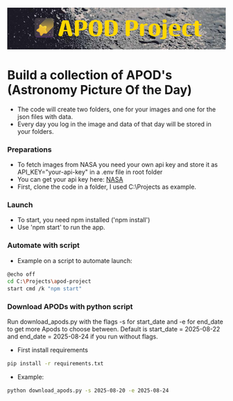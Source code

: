 ![Banner](/public/assets/APOD_Project_banner.png)

# Build a collection of APOD's (Astronomy Picture Of the Day)

*  The code will create two folders, one for your images and one for the json files with data.
 * Every day you log in the image and data of that day will be stored in your folders.
### Preparations
*  To fetch images from NASA you need your own api key and store it as API_KEY="your-api-key" in a .env file in root folder
*  You can get your api key here: [NASA](https://api.nasa.gov/)
*  First, clone the code in a folder, I used C:\Projects as example.
### Launch
*  To start, you need npm installed ('npm install')
*  Use 'npm start' to run the app.

### Automate with script
* Example on a script to automate launch:
```bash
@echo off
cd C:\Projects\apod-project
start cmd /k "npm start"
```


### Download APODs with python script
Run download_apods.py with the flags -s  for start_date and -e for end_date to get more Apods to choose between.
Default is start_date = 2025-08-22 and end_date = 2025-08-24 if you run without flags.

* First install requirements
```bash
pip install -r requirements.txt
```
* Example:
```bash
python download_apods.py -s 2025-08-20 -e 2025-08-24
```


